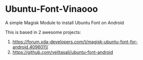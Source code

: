 # Ubuntu-Font-Vinaooo
A simple Magisk Module to install Ubuntu Font on Android

This is based in 2 awesome projects:

 1. https://forum.xda-developers.com/t/magisk-ubuntu-font-for-android.4096011/
 2. https://github.com/velitasali/ubuntu-font-android
 
 

<!--stackedit_data:
eyJoaXN0b3J5IjpbLTQzMTYzMzQxMV19
-->